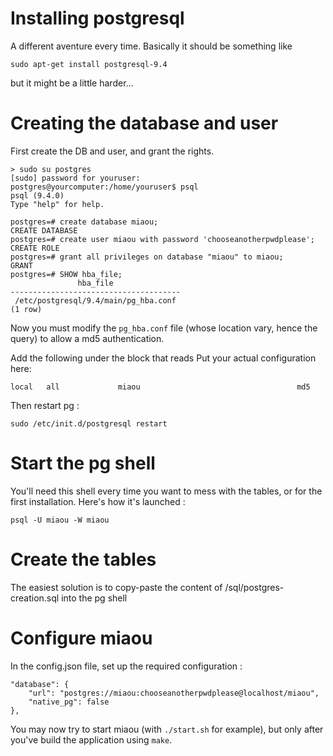 
# Installing postgresql

A different aventure every time. Basically it should be something like

    sudo apt-get install postgresql-9.4

but it might be a little harder...

# Creating the database and user

First create the DB and user, and grant the rights.

	> sudo su postgres
	[sudo] password for youruser: 
	postgres@yourcomputer:/home/youruser$ psql
	psql (9.4.0)
	Type "help" for help.

	postgres=# create database miaou;
	CREATE DATABASE
	postgres=# create user miaou with password 'chooseanotherpwdplease';
	CREATE ROLE
	postgres=# grant all privileges on database "miaou" to miaou;
	GRANT
	postgres=# SHOW hba_file;
				   hba_file               
	--------------------------------------
	 /etc/postgresql/9.4/main/pg_hba.conf
	(1 row)

Now you must modify the `pg_hba.conf` file (whose location vary, hence the query) to allow a md5 authentication.

Add the following under the block that reads Put your actual configuration here:

	local   all             miaou                                   md5

Then restart pg :

	sudo /etc/init.d/postgresql restart
	
# Start the pg shell

You'll need this shell every time you want to mess with the tables, or for the first installation. Here's how it's launched :

	psql -U miaou -W miaou
	
# Create the tables

The easiest solution is to copy-paste the content of /sql/postgres-creation.sql into the pg shell

# Configure miaou

In the config.json file, set up the required configuration :

	"database": {
		"url": "postgres://miaou:chooseanotherpwdplease@localhost/miaou",
		"native_pg": false
	},

You may now try to start miaou (with `./start.sh` for example), but only after you've build the application using `make`.
